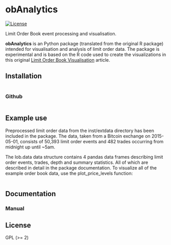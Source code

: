 # obAnalytics

[![License](http://img.shields.io/badge/license-GPL%20%28%3E=%202%29-blue.svg?style=flat)](http://www.gnu.org/licenses/gpl-2.0.html)

Limit Order Book event processing and visualisation.

**obAnalytics** is an Python package (translated from the original R package) intended for visualisation and analysis of limit
order data. The package is experimental and is based on the R code used to
create the visualizations in this original [Limit Order Book Visualisation](http://parasec.net/transmission/order-book-visualisation/)
article.

## Installation

```

```

### Github

```

```

## Example use

Preprocessed limit order data from the inst/extdata directory has been included
in the package. The data, taken from a Bitcoin exchange on 2015-05-01, consists
of 50,393 limit order events and 482 trades occurring from midnight up until
~5am.

The lob.data data structure contains 4 pandas data frames describing limit order
events, trades, depth and summary statistics. All of which are described in
detail in the package documentation. To visualize all of the example order book
data, use the plot_price_levels function:

```

```

## Documentation

### Manual

## License

GPL (>= 2)
